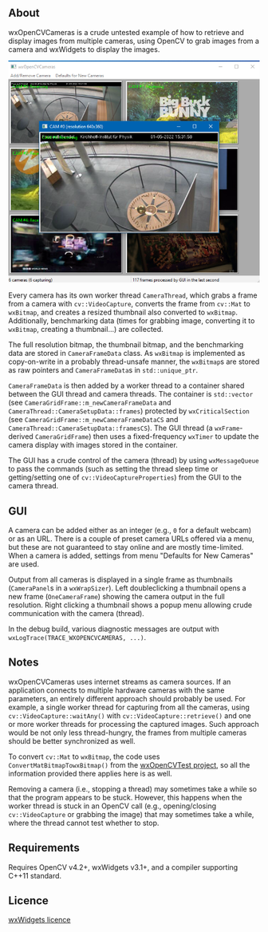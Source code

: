 About
---------

wxOpenCVCameras is a crude untested example of how to retrieve and display
images from multiple cameras, using OpenCV to grab images from a camera
and wxWidgets to display the images.

![wxOpenCVCameras Screenshot](screenshots/wxopencvcameras.png?raw=true)

Every camera has its own worker thread `CameraThread`, which grabs a frame
from a camera with `cv::VideoCapture`, converts the frame from `cv::Mat`
to `wxBitmap`, and creates a resized thumbnail also converted to `wxBitmap`.
Additionally, benchmarking data (times for grabbing image, converting
it to `wxBitmap`, creating a thumbnail...) are collected.

The full resolution bitmap, the thumbnail bitmap, and the benchmarking data
are stored  in `CameraFrameData` class. As `wxBitmap` is implemented as
copy-on-write in a probably thread-unsafe manner, the `wxBitmap`s are stored
as raw pointers and `CameraFrameData`s in `std::unique_ptr`.

`CameraFrameData` is then added by a worker thread to a container
shared between the GUI thread and camera threads. The container is `std::vector`
(see `CameraGridFrame::m_newCameraFrameData` and `CameraThread::CameraSetupData::frames`) protected
by `wxCriticalSection` (see `CameraGridFrame::m_newCameraFrameDataCS`
and `CameraThread::CameraSetupData::framesCS`). The GUI thread (a `wxFrame`-derived `CameraGridFrame`)
then uses a fixed-frequency `wxTimer` to update the camera display with images stored
in the container.

The GUI has a crude control of the camera (thread) by using `wxMessageQueue` to pass
the commands (such as setting the thread sleep time or getting/setting one of
`cv::VideoCaptureProperties`) from the GUI to the camera thread.

GUI
---------
A camera can be added either as an integer (e.g., `0` for a default webcam) or as an URL.
There is a couple of preset camera URLs offered via a menu, but these are not guaranteed
to stay online and are mostly time-limited. When a camera is added, settings from menu
"Defaults for New Cameras" are used.

Output from all cameras is displayed in a single frame as thumbnails (`CameraPanel`s
in a `wxWrapSizer`). Left doubleclicking a thumbnail opens a new frame (`OneCameraFrame`)
showing the camera output in the full resolution. Right clicking a thumbnail shows 
a popup menu allowing crude communication with the camera (thread).

In the debug build, various diagnostic messages are output with `wxLogTrace(TRACE_WXOPENCVCAMERAS, ...)`.

Notes
---------
wxOpenCVCameras uses internet streams as camera sources. If an application connects to multiple
hardware cameras with the same parameters, an entirely different approach should probably be used.
For example, a single worker thread for capturing from all the cameras, using `cv::VideoCapture::waitAny()`
with `cv::VideoCapture::retrieve()` and one or more worker threads for processing the captured
images. Such approach would be not only less thread-hungry, the frames from multiple cameras
should be better synchronized as well.

To convert `cv::Mat` to `wxBitmap`, the code uses `ConvertMatBitmapTowxBitmap()` from the
[wxOpenCVTest project](https://github.com/PBfordev/wxopencvtest), so all the information
provided there applies here is as well.

Removing a camera (i.e., stopping a thread) may sometimes take a while so that the program
appears to be stuck. However, this happens when the worker thread is stuck in an OpenCV call
(e.g., opening/closing `cv::VideoCapture` or grabbing the image) that may sometimes take a while,
where the thread cannot test whether to stop.

Requirements
---------
Requires OpenCV v4.2+, wxWidgets v3.1+, and a compiler supporting C++11 standard.

Licence
---------
[wxWidgets licence](https://github.com/wxWidgets/wxWidgets/blob/master/docs/licence.txt)
